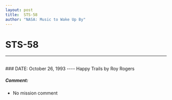 ```yaml
---
layout: post
title:  STS-58
author: "NASA: Music to Wake Up By"
---
```


# STS-58
----
<br/>
### DATE: October 26, 1993
----
Happy Trails by Roy Rogers

##### Comment:
* No mission comment
